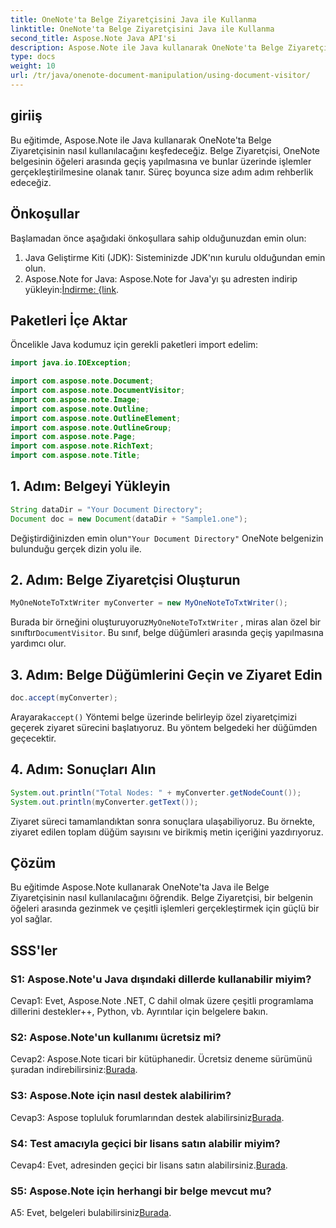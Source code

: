 ```yaml
---
title: OneNote'ta Belge Ziyaretçisini Java ile Kullanma
linktitle: OneNote'ta Belge Ziyaretçisini Java ile Kullanma
second_title: Aspose.Note Java API'si
description: Aspose.Note ile Java kullanarak OneNote'ta Belge Ziyaretçisini nasıl kullanacağınızı öğrenin. OneNote belgelerinde sorunsuz bir şekilde geçiş yapın ve bunları değiştirin.
type: docs
weight: 10
url: /tr/java/onenote-document-manipulation/using-document-visitor/
---
```

## giriiş

Bu eğitimde, Aspose.Note ile Java kullanarak OneNote'ta Belge Ziyaretçisinin nasıl kullanılacağını keşfedeceğiz. Belge Ziyaretçisi, OneNote belgesinin öğeleri arasında geçiş yapılmasına ve bunlar üzerinde işlemler gerçekleştirilmesine olanak tanır. Süreç boyunca size adım adım rehberlik edeceğiz.

## Önkoşullar

Başlamadan önce aşağıdaki önkoşullara sahip olduğunuzdan emin olun:

1. Java Geliştirme Kiti (JDK): Sisteminizde JDK'nın kurulu olduğundan emin olun.
2. Aspose.Note for Java: Aspose.Note for Java'yı şu adresten indirip yükleyin:[İndirme: {link](https://releases.aspose.com/note/java/).

## Paketleri İçe Aktar

Öncelikle Java kodumuz için gerekli paketleri import edelim:

```java
import java.io.IOException;

import com.aspose.note.Document;
import com.aspose.note.DocumentVisitor;
import com.aspose.note.Image;
import com.aspose.note.Outline;
import com.aspose.note.OutlineElement;
import com.aspose.note.OutlineGroup;
import com.aspose.note.Page;
import com.aspose.note.RichText;
import com.aspose.note.Title;
```

## 1. Adım: Belgeyi Yükleyin

```java
String dataDir = "Your Document Directory";
Document doc = new Document(dataDir + "Sample1.one");
```

 Değiştirdiğinizden emin olun`"Your Document Directory"` OneNote belgenizin bulunduğu gerçek dizin yolu ile.

## 2. Adım: Belge Ziyaretçisi Oluşturun

```java
MyOneNoteToTxtWriter myConverter = new MyOneNoteToTxtWriter();
```

 Burada bir örneğini oluşturuyoruz`MyOneNoteToTxtWriter` , miras alan özel bir sınıftır`DocumentVisitor`. Bu sınıf, belge düğümleri arasında geçiş yapılmasına yardımcı olur.

## 3. Adım: Belge Düğümlerini Geçin ve Ziyaret Edin

```java
doc.accept(myConverter);
```

 Arayarak`accept()` Yöntemi belge üzerinde belirleyip özel ziyaretçimizi geçerek ziyaret sürecini başlatıyoruz. Bu yöntem belgedeki her düğümden geçecektir.

## 4. Adım: Sonuçları Alın

```java
System.out.println("Total Nodes: " + myConverter.getNodeCount());
System.out.println(myConverter.getText());
```

Ziyaret süreci tamamlandıktan sonra sonuçlara ulaşabiliyoruz. Bu örnekte, ziyaret edilen toplam düğüm sayısını ve birikmiş metin içeriğini yazdırıyoruz.

## Çözüm

Bu eğitimde Aspose.Note kullanarak OneNote'ta Java ile Belge Ziyaretçisinin nasıl kullanılacağını öğrendik. Belge Ziyaretçisi, bir belgenin öğeleri arasında gezinmek ve çeşitli işlemleri gerçekleştirmek için güçlü bir yol sağlar.

## SSS'ler

### S1: Aspose.Note'u Java dışındaki dillerde kullanabilir miyim?

Cevap1: Evet, Aspose.Note .NET, C dahil olmak üzere çeşitli programlama dillerini destekler++, Python, vb. Ayrıntılar için belgelere bakın.

### S2: Aspose.Note'un kullanımı ücretsiz mi?

 Cevap2: Aspose.Note ticari bir kütüphanedir. Ücretsiz deneme sürümünü şuradan indirebilirsiniz:[Burada](https://releases.aspose.com/).

### S3: Aspose.Note için nasıl destek alabilirim?

 Cevap3: Aspose topluluk forumlarından destek alabilirsiniz[Burada](https://forum.aspose.com/c/note/28).

### S4: Test amacıyla geçici bir lisans satın alabilir miyim?

 Cevap4: Evet, adresinden geçici bir lisans satın alabilirsiniz.[Burada](https://purchase.aspose.com/temporary-license/).

### S5: Aspose.Note için herhangi bir belge mevcut mu?

 A5: Evet, belgeleri bulabilirsiniz[Burada](https://reference.aspose.com/note/java/).